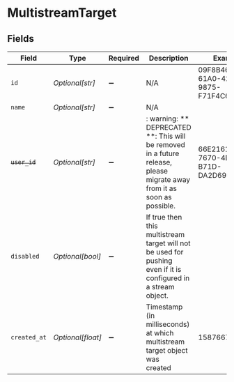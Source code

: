 # MultistreamTarget


## Fields

| Field                                                                                                                   | Type                                                                                                                    | Required                                                                                                                | Description                                                                                                             | Example                                                                                                                 |
| ----------------------------------------------------------------------------------------------------------------------- | ----------------------------------------------------------------------------------------------------------------------- | ----------------------------------------------------------------------------------------------------------------------- | ----------------------------------------------------------------------------------------------------------------------- | ----------------------------------------------------------------------------------------------------------------------- |
| `id`                                                                                                                    | *Optional[str]*                                                                                                         | :heavy_minus_sign:                                                                                                      | N/A                                                                                                                     | 09F8B46C-61A0-4254-9875-F71F4C605BC7                                                                                    |
| `name`                                                                                                                  | *Optional[str]*                                                                                                         | :heavy_minus_sign:                                                                                                      | N/A                                                                                                                     |                                                                                                                         |
| ~~`user_id`~~                                                                                                           | *Optional[str]*                                                                                                         | :heavy_minus_sign:                                                                                                      | : warning: ** DEPRECATED **: This will be removed in a future release, please migrate away from it as soon as possible. | 66E2161C-7670-4D05-B71D-DA2D6979556F                                                                                    |
| `disabled`                                                                                                              | *Optional[bool]*                                                                                                        | :heavy_minus_sign:                                                                                                      | If true then this multistream target will not be used for pushing<br/>even if it is configured in a stream object.<br/> |                                                                                                                         |
| `created_at`                                                                                                            | *Optional[float]*                                                                                                       | :heavy_minus_sign:                                                                                                      | Timestamp (in milliseconds) at which multistream target object was<br/>created<br/>                                     | 1587667174725                                                                                                           |